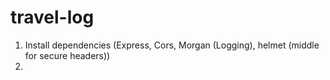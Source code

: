 # travel-log

1. Install dependencies (Express, Cors, Morgan (Logging), helmet (middle for secure headers))
2. 
